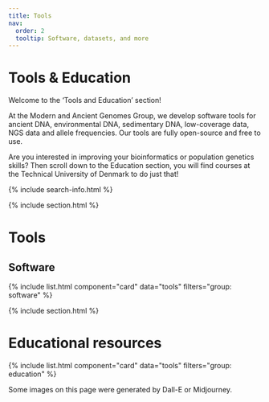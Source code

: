 ```yaml
---
title: Tools
nav:
  order: 2
  tooltip: Software, datasets, and more
---
```


# <i class="fas fa-tools"></i>Tools & Education

Welcome to the ‘Tools and Education’ section!

At the Modern and Ancient Genomes Group, we develop software tools for ancient DNA, environmental DNA, sedimentary DNA, low-coverage data, NGS data and allele frequencies. Our tools are fully open-source and free to use. 

Are you interested in improving your bioinformatics or population genetics skills? Then scroll down to the Education section, you will find courses at the Technical University of Denmark to do just that! 


{% include search-info.html %}

{% include section.html %}

# Tools

## Software

{% include list.html component="card" data="tools" filters="group: software" %}

{% include section.html %}

# Educational resources

{% include list.html component="card" data="tools" filters="group: education" %}


Some images on this page were generated by Dall-E or Midjourney.
